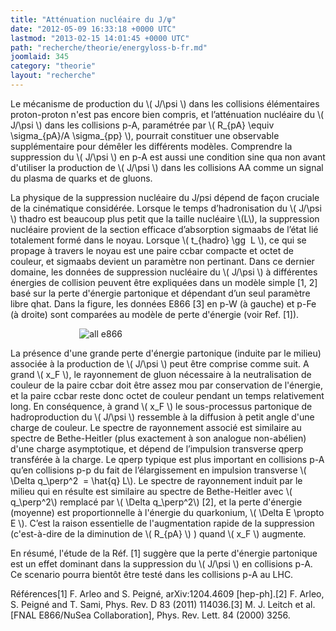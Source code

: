 ```yaml
---
title: "Atténuation nucléaire du J/ψ"
date: "2012-05-09 16:33:18 +0000 UTC"
lastmod: "2013-02-15 14:01:45 +0000 UTC"
path: "recherche/theorie/energyloss-b-fr.md"
joomlaid: 345
category: "theorie"
layout: "recherche"
---
```

Le mécanisme de production du \\( J/\\psi \\) dans les collisions élémentaires proton-proton n'est pas encore bien compris, et l’atténuation nucléaire du \\( J/\\psi \\) dans les collisions p-A, paramétrée par \\( R\_{pA} \\equiv \\sigma\_{pA}/A \\sigma\_{pp} \\), pourrait constituer une observable supplémentaire pour démêler les différents modèles. Comprendre la suppression du \\( J/\\psi \\) en p-A est aussi une condition sine qua non avant d'utiliser la production de \\( J/\\psi \\) dans les collisions AA comme un signal du plasma de quarks et de gluons.

La physique de la suppression nucléaire du J/psi dépend de façon cruciale de la cinématique considérée. Lorsque le temps d’hadronisation du \\( J/\\psi \\) thadro est beaucoup plus petit que la taille nucléaire \\(L\\), la suppression nucléaire provient de la section efficace d’absorption sigmaabs de l’état lié totalement formé dans le noyau. Lorsque \\( t\_{hadro} \\gg  L \\), ce qui se propage à travers le noyau est une paire ccbar compacte et octet de couleur, et sigmaabs devient un paramètre non pertinant. Dans ce dernier domaine, les données de suppression nucléaire du \\( J/\\psi \\) à différentes énergies de collision peuvent être expliquées dans un modèle simple \[1, 2\] basé sur la perte d'énergie partonique et dépendant d’un seul paramètre libre qhat. Dans la figure, les données E866 \[3\] en p-W (à gauche) et p-Fe (à droite) sont comparées au modèle de perte d'énergie (voir Ref. \[1\]).

                            ![all e866](images/Recherche/TheorieHE/all_e866.jpg)

La présence d'une grande perte d'énergie partonique (induite par le milieu) associée à la production de \\( J/\\psi \\) peut être comprise comme suit. A grand \\( x\_F \\), le rayonnement de gluon nécessaire à la neutralisation de couleur de la paire ccbar doit être assez mou par conservation de l'énergie, et la paire ccbar reste donc octet de couleur pendant un temps relativement long. En conséquence, à grand \\( x\_F \\) le sous-processus partonique de hadroproduction du \\( J/\\psi \\) ressemble à la diffusion à petit angle d'une charge de couleur. Le spectre de rayonnement associé est similaire au spectre de Bethe-Heitler (plus exactement à son analogue non-abélien) d'une charge asymptotique, et dépend de l’impulsion transverse qperp transférée à la charge. Le qperp typique est plus important en collisions p-A qu’en collisions p-p du fait de l’élargissement en impulsion transverse \\( \\Delta q\_\\perp^2  = \\hat{q} L\\). Le spectre de rayonnement induit par le milieu qui en résulte est similaire au spectre de Bethe-Heitler avec \\( q\_\\perp^2\\) remplacé par \\( \\Delta q\_\\perp^2\\) \[2\], et la perte d'énergie (moyenne) est proportionnelle à l'énergie du quarkonium, \\( \\Delta E \\propto E \\). C’est la raison essentielle de l'augmentation rapide de la suppression (c'est-à-dire de la diminution de \\( R\_{pA} \\) ) quand \\( x\_F \\) augmente.

En résumé, l'étude de la Réf. \[1\] suggère que la perte d'énergie partonique est un effet dominant dans la suppression du \\( J/\\psi \\) en collisions p-A. Ce scenario pourra bientôt être testé dans les collisions p-A au LHC.

Références\[1\] F. Arleo and S. Peigné, arXiv:1204.4609 \[hep-ph\].\[2\] F. Arleo, S. Peigné and T. Sami, Phys. Rev. D 83 (2011) 114036.\[3\] M. J. Leitch et al. \[FNAL E866/NuSea Collaboration\], Phys. Rev. Lett. 84 (2000) 3256.
